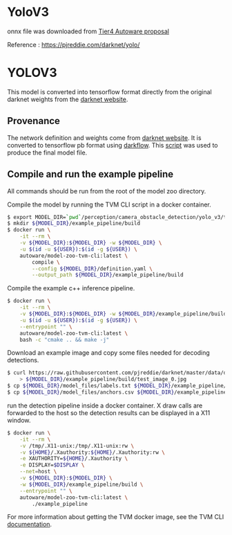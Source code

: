 # YoloV3

onnx file was downloaded from [Tier4 Autoware proposal](https://github.com/tier4/AutowareArchitectureProposal.iv/tree/ros2/perception/object_recognition/detection/tensorrt_yolo)

Reference : https://pjreddie.com/darknet/yolo/

# YOLOV3

This model is converted into tensorflow format directly from the original
darknet weights from the
[darknet website](https://pjreddie.com/darknet/yolov2/).

## Provenance

The network definition and weights come from [darknet
website](https://pjreddie.com/darknet/yolov2/). It is converted to tensorflow
pb format using [darkflow](https://github.com/thtrieu/darkflow). This
[script](https://github.com/ARM-software/ML-examples/blob/master/autoware-vision-detector/scripts/get_yolo_tiny_v2.sh)
was used to produce the final model file.

## Compile and run the example pipeline

All commands should be run from the root of the model zoo directory.

Compile the model by running the TVM CLI script in a docker container.

```bash
$ export MODEL_DIR=`pwd`/perception/camera_obstacle_detection/yolo_v3/tensorflow_fp32_coco/
$ mkdir ${MODEL_DIR}/example_pipeline/build
$ docker run \
    -it --rm \
    -v ${MODEL_DIR}:${MODEL_DIR} -w ${MODEL_DIR} \
    -u $(id -u ${USER}):$(id -g ${USER}) \
    autoware/model-zoo-tvm-cli:latest \
        compile \
        --config ${MODEL_DIR}/definition.yaml \
        --output_path ${MODEL_DIR}/example_pipeline/build
```

Compile the example c++ inference pipeline.

```bash
$ docker run \
    -it --rm \
    -v ${MODEL_DIR}:${MODEL_DIR} -w ${MODEL_DIR}/example_pipeline/build \
    -u $(id -u ${USER}):$(id -g ${USER}) \
    --entrypoint "" \
    autoware/model-zoo-tvm-cli:latest \
    bash -c "cmake .. && make -j"
```

Download an example image and copy some files needed for decoding detections.

```bash
$ curl https://raw.githubusercontent.com/pjreddie/darknet/master/data/dog.jpg \
    > ${MODEL_DIR}/example_pipeline/build/test_image_0.jpg
$ cp ${MODEL_DIR}/model_files/labels.txt ${MODEL_DIR}/example_pipeline/build/
$ cp ${MODEL_DIR}/model_files/anchors.csv ${MODEL_DIR}/example_pipeline/build/
```

run the detection pipeline inside a docker container. X draw calls are forwarded
to the host so the detection results can be displayed in a X11 window.

```bash
$ docker run \
    -it --rm \
    -v /tmp/.X11-unix:/tmp/.X11-unix:rw \
    -v ${HOME}/.Xauthority:${HOME}/.Xauthority:rw \
    -e XAUTHORITY=${HOME}/.Xauthority \
    -e DISPLAY=$DISPLAY \
    --net=host \
    -v ${MODEL_DIR}:${MODEL_DIR} \
    -w ${MODEL_DIR}/example_pipeline/build \
    --entrypoint "" \
    autoware/model-zoo-tvm-cli:latest \
        ./example_pipeline
```

For more information about getting the TVM docker image, see the TVM CLI
[documentation](../../../../scripts/tvm_cli/README.md).